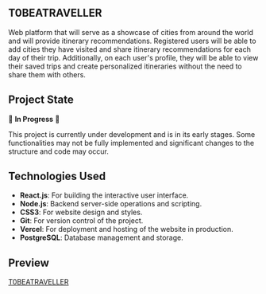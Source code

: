 ## T0BEATRAVELLER

Web platform that will serve as a showcase of cities from around the world and will provide itinerary recommendations. 
Registered users will be able to add cities they have visited and share itinerary recommendations for each day of their trip. Additionally, on each user's profile, they will be able to view their saved trips and create personalized itineraries without the need to share them with others.


## Project State

🚧 **In Progress** 🚧

This project is currently under development and is in its early stages. Some functionalities may not be fully implemented and significant changes to the structure and code may occur.


## Technologies Used

- **React.js**: For building the interactive user interface.
- **Node.js**: Backend server-side operations and scripting.
- **CSS3**: For website design and styles.
- **Git**: For version control of the project.
- **Vercel**: For deployment and hosting of the website in production.
- **PostgreSQL**: Database management and storage.


## Preview

[T0BEATRAVELLER](https://tobetraveller-client.vercel.app/)